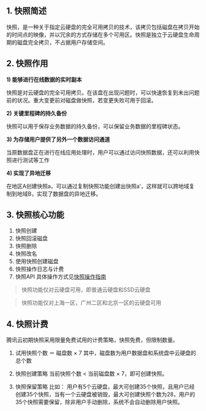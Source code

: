 ## 1.	快照简述

快照，是一种关于指定云硬盘的完全可用拷贝的技术，该拷贝包括磁盘在拷贝开始的时间点的映像，并以冗余的方式存储在多个可用区。快照是独立于云硬盘生命周期的磁盘完全拷贝，不占据用户存储空间。

## 2.	快照作用

**1)	能够进行在线数据的实时副本**

快照是对云硬盘的完全可用拷贝。在该盘在出现问题时，可以快速恢复到未出问题前的状况。重大变更前对磁盘做快照，若变更失败可用于回滚。

**2)	关键里程碑的持久备份**

快照可以用于保存业务数据的持久备份，可以保留业务数据的里程碑状态。

**3)	为存储用户提供了另外一个数据访问通道**

当原数据盘正在进行在线应用处理时，用户可以通过访问快照数据，还可以利用快照进行测试等工作

**4)	实现了异地迁移**

在地区A创建快照a，可以通过复制快照功能创建出快照a’，这样就可以跨地域复制到地域B，实现了数据盘的异地迁移。

## 3.	快照核心功能

1)	快照创建
2)	快照回滚磁盘
3)	快照删除
4)	快照改名
5)	使用快照创建磁盘
6)	快照操作日志与计费
7)	快照API
具体操作方式见[快照操作指南](http://www.qcloud.com/doc/product/213/%E5%BF%AB%E7%85%A7%E6%93%8D%E4%BD%9C%E6%8C%87%E5%8D%97)

>快照功能仅对云硬盘可用，即普通云硬盘和SSD云硬盘

>快照功能仅对上海一区，广州二区和北京一区的云硬盘可用

## 4.	快照计费

腾讯云初期快照采用限量免费试用的计费策略，快照免费，但限制数量。

1)	试用快照个数 ＝ 磁盘数 × 7
其中，磁盘数为用户数据盘和系统盘中云硬盘的总个数

2)	快照创建策略
当前快照个数 < 当前磁盘数 × 7，即可创建快照。

3)	快照保留策略
比如：
用户有5个云硬盘，最大可创建35个快照，且用户已经创建35个快照，当有一个云硬盘被销毁，最大可创建快照个数为28，用户的35个快照需要保留，除非用户手动删除，系统不会自动删除用户快照。


